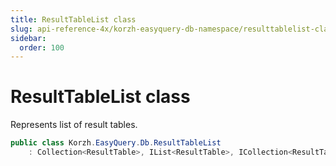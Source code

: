 ```yaml
---
title: ResultTableList class
slug: api-reference-4x/korzh-easyquery-db-namespace/resulttablelist-class
sidebar:
  order: 100
---
```

# ResultTableList class

Represents list of result tables.
```csharp
public class Korzh.EasyQuery.Db.ResultTableList
    : Collection<ResultTable>, IList<ResultTable>, ICollection<ResultTable>, IEnumerable<ResultTable>, IEnumerable, IList, ICollection, IReadOnlyList<ResultTable>, IReadOnlyCollection<ResultTable>

```

